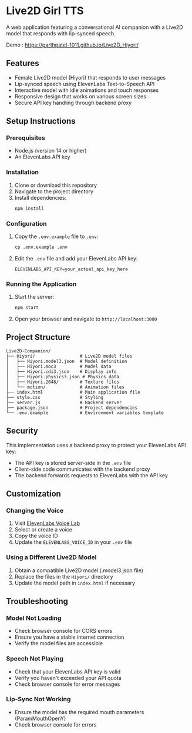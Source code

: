 # Live2D Girl TTS

A web application featuring a conversational AI companion with a Live2D model that responds with lip-synced speech.

Demo : https://parthpatel-1011.github.io/Live2D_Hiyori/

## Features

- Female Live2D model (Hiyori) that responds to user messages
- Lip-synced speech using ElevenLabs Text-to-Speech API
- Interactive model with idle animations and touch responses
- Responsive design that works on various screen sizes
- Secure API key handling through backend proxy

## Setup Instructions

### Prerequisites
- Node.js (version 14 or higher)
- An ElevenLabs API key

### Installation

1. Clone or download this repository
2. Navigate to the project directory
3. Install dependencies:
   ```bash
   npm install
   ```

### Configuration

1. Copy the `.env.example` file to `.env`:
   ```bash
   cp .env.example .env
   ```

2. Edit the `.env` file and add your ElevenLabs API key:
   ```
   ELEVENLABS_API_KEY=your_actual_api_key_here
   ```

### Running the Application

1. Start the server:
   ```bash
   npm start
   ```

2. Open your browser and navigate to `http://localhost:3000`

## Project Structure

```
Live2D-Companion/
├── Hiyori/                 # Live2D model files
│   ├── Hiyori.model3.json  # Model definition
│   ├── Hiyori.moc3         # Model data
│   ├── Hiyori.cdi3.json    # Display info
│   ├── Hiyori.physics3.json # Physics data
│   ├── Hiyori.2048/        # Texture files
│   └── motion/             # Animation files
├── index.html              # Main application file
├── style.css               # Styling
├── server.js               # Backend server
├── package.json            # Project dependencies
└── .env.example            # Environment variables template
```

## Security

This implementation uses a backend proxy to protect your ElevenLabs API key:
- The API key is stored server-side in the `.env` file
- Client-side code communicates with the backend proxy
- The backend forwards requests to ElevenLabs with the API key

## Customization

### Changing the Voice
1. Visit [ElevenLabs Voice Lab](https://elevenlabs.io/voice-lab)
2. Select or create a voice
3. Copy the voice ID
4. Update the `ELEVENLABS_VOICE_ID` in your `.env` file

### Using a Different Live2D Model
1. Obtain a compatible Live2D model (.model3.json file)
2. Replace the files in the `Hiyori/` directory
3. Update the model path in `index.html` if necessary

## Troubleshooting

### Model Not Loading
- Check browser console for CORS errors
- Ensure you have a stable internet connection
- Verify the model files are accessible

### Speech Not Playing
- Check that your ElevenLabs API key is valid
- Verify you haven't exceeded your API quota
- Check browser console for error messages

### Lip-Sync Not Working
- Ensure the model has the required mouth parameters (ParamMouthOpenY)
- Check browser console for errors